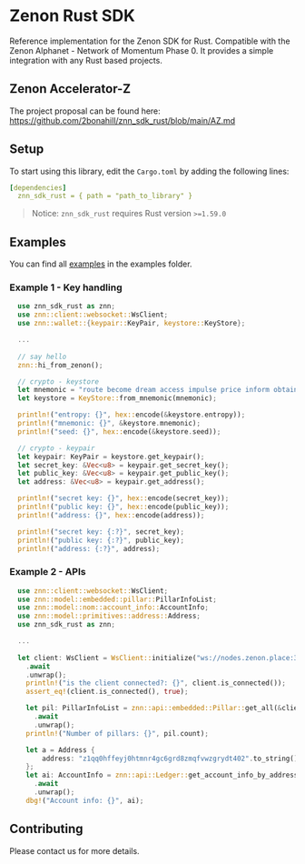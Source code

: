 # Zenon Rust SDK

Reference implementation for the Zenon SDK for Rust. Compatible with the Zenon Alphanet - Network of Momentum Phase 0. It provides a simple integration with any Rust based projects.

## Zenon Accelerator-Z 

The project proposal can be found here: https://github.com/2bonahill/znn_sdk_rust/blob/main/AZ.md

## Setup

To start using this library, edit the `Cargo.toml` by adding the following lines:

```yaml
[dependencies]
  znn_sdk_rust = { path = "path_to_library" }
```

> Notice: `znn_sdk_rust` requires Rust version `>=1.59.0`

## Examples

You can find all [examples](./examples) in the examples folder.

### Example 1 - Key handling
```rust
  use znn_sdk_rust as znn;
  use znn::client::websocket::WsClient;
  use znn::wallet::{keypair::KeyPair, keystore::KeyStore};

  ...
  
  // say hello
  znn::hi_from_zenon();

  // crypto - keystore
  let mnemonic = "route become dream access impulse price inform obtain engage ski believe awful absent pig thing vibrant possible exotic flee pepper marble rural fire fancy".to_string();
  let keystore = KeyStore::from_mnemonic(mnemonic);

  println!("entropy: {}", hex::encode(&keystore.entropy));
  println!("mnemonic: {}", &keystore.mnemonic);
  println!("seed: {}", hex::encode(&keystore.seed));

  // crypto - keypair
  let keypair: KeyPair = keystore.get_keypair();
  let secret_key: &Vec<u8> = keypair.get_secret_key();
  let public_key: &Vec<u8> = keypair.get_public_key();
  let address: &Vec<u8> = keypair.get_address();

  println!("secret key: {}", hex::encode(secret_key));
  println!("public key: {}", hex::encode(public_key));
  println!("address: {}", hex::encode(address));

  println!("secret key: {:?}", secret_key);
  println!("public key: {:?}", public_key);
  println!("address: {:?}", address);
```

### Example 2 - APIs
```rust
  use znn::client::websocket::WsClient;
  use znn::model::embedded::pillar::PillarInfoList;
  use znn::model::nom::account_info::AccountInfo;
  use znn::model::primitives::address::Address;
  use znn_sdk_rust as znn;

  ...
  
  let client: WsClient = WsClient::initialize("ws://nodes.zenon.place:35998")
    .await
    .unwrap();
    println!("is the client connected?: {}", client.is_connected());
    assert_eq!(client.is_connected(), true);

    let pil: PillarInfoList = znn::api::embedded::Pillar::get_all(&client, 1, 10)
      .await
      .unwrap();
    println!("Number of pillars: {}", pil.count);

    let a = Address {
        address: "z1qq0hffeyj0htmnr4gc6grd8zmqfvwzgrydt402".to_string(),
    };
    let ai: AccountInfo = znn::api::Ledger::get_account_info_by_address(&client, a)
      .await
      .unwrap();
    dbg!("Account info: {}", ai);
```

## Contributing

Please contact us for more details.